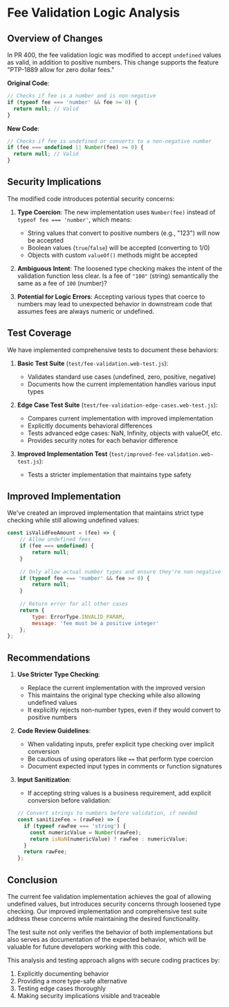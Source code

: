 # Fee Validation Logic Analysis

## Overview of Changes

In PR 400, the fee validation logic was modified to accept `undefined` values as valid, in addition to positive numbers. This change supports the feature "PTP-1889 allow for zero dollar fees."

**Original Code**:
```javascript
// Checks if fee is a number and is non-negative
if (typeof fee === 'number' && fee >= 0) {
  return null; // Valid
}
```

**New Code**:
```javascript
// Checks if fee is undefined or converts to a non-negative number
if (fee === undefined || Number(fee) >= 0) {
  return null; // Valid
}
```

## Security Implications

The modified code introduces potential security concerns:

1. **Type Coercion**: The new implementation uses `Number(fee)` instead of `typeof fee === 'number'`, which means:
   - String values that convert to positive numbers (e.g., "123") will now be accepted
   - Boolean values (`true`/`false`) will be accepted (converting to 1/0)
   - Objects with custom `valueOf()` methods might be accepted

2. **Ambiguous Intent**: The loosened type checking makes the intent of the validation function less clear. Is a fee of `"100"` (string) semantically the same as a fee of `100` (number)?

3. **Potential for Logic Errors**: Accepting various types that coerce to numbers may lead to unexpected behavior in downstream code that assumes fees are always numeric or undefined.

## Test Coverage

We have implemented comprehensive tests to document these behaviors:

1. **Basic Test Suite** (`test/fee-validation.web-test.js`):
   - Validates standard use cases (undefined, zero, positive, negative)
   - Documents how the current implementation handles various input types

2. **Edge Case Test Suite** (`test/fee-validation-edge-cases.web-test.js`):
   - Compares current implementation with improved implementation
   - Explicitly documents behavioral differences
   - Tests advanced edge cases: NaN, Infinity, objects with valueOf, etc.
   - Provides security notes for each behavior difference

3. **Improved Implementation Test** (`test/improved-fee-validation.web-test.js`):
   - Tests a stricter implementation that maintains type safety

## Improved Implementation

We've created an improved implementation that maintains strict type checking while still allowing undefined values:

```javascript
const isValidFeeAmount = (fee) => {
    // Allow undefined fees
    if (fee === undefined) {
        return null;
    }
    
    // Only allow actual number types and ensure they're non-negative
    if (typeof fee === 'number' && fee >= 0) {
        return null;
    }
    
    // Return error for all other cases
    return {
        type: ErrorType.INVALID_PARAM,
        message: 'fee must be a positive integer'
    };
};
```

## Recommendations

1. **Use Stricter Type Checking**:
   - Replace the current implementation with the improved version
   - This maintains the original type checking while also allowing undefined values
   - It explicitly rejects non-number types, even if they would convert to positive numbers

2. **Code Review Guidelines**:
   - When validating inputs, prefer explicit type checking over implicit conversion
   - Be cautious of using operators like `==` that perform type coercion
   - Document expected input types in comments or function signatures

3. **Input Sanitization**:
   - If accepting string values is a business requirement, add explicit conversion before validation:
   ```javascript
   // Convert strings to numbers before validation, if needed
   const sanitizeFee = (rawFee) => {
     if (typeof rawFee === 'string') {
       const numericValue = Number(rawFee);
       return isNaN(numericValue) ? rawFee : numericValue;
     }
     return rawFee;
   };
   ```

## Conclusion

The current fee validation implementation achieves the goal of allowing undefined values, but introduces security concerns through loosened type checking. Our improved implementation and comprehensive test suite address these concerns while maintaining the desired functionality.

The test suite not only verifies the behavior of both implementations but also serves as documentation of the expected behavior, which will be valuable for future developers working with this code.

This analysis and testing approach aligns with secure coding practices by:
1. Explicitly documenting behavior
2. Providing a more type-safe alternative
3. Testing edge cases thoroughly
4. Making security implications visible and traceable 